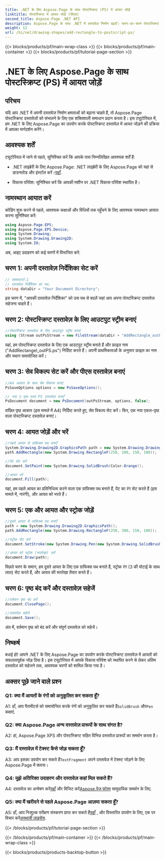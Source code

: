 ```yaml
---
title: .NET के लिए Aspose.Page के साथ पोस्टस्क्रिप्ट (PS) में आयत जोड़ें
linktitle: पोस्टस्क्रिप्ट में आयत जोड़ें (पीएस)
second_title: Aspose.Page .NET API
description: Aspose.Page के साथ .NET में दस्तावेज़ निर्माण बढ़ाएँ। चरण-दर-चरण पोस्टस्क्रिप्ट (PS) फ़ाइलों में आयत जोड़ना सीखें।
weight: 12
url: /hi/net/drawing-shapes/add-rectangle-to-postscript-ps/
---
```


{{< blocks/products/pf/main-wrap-class >}}
{{< blocks/products/pf/main-container >}}
{{< blocks/products/pf/tutorial-page-section >}}

# .NET के लिए Aspose.Page के साथ पोस्टस्क्रिप्ट (PS) में आयत जोड़ें

## परिचय

यदि आप .NET में अपनी दस्तावेज़ निर्माण क्षमताओं को बढ़ाना चाहते हैं, तो Aspose.Page पोस्टस्क्रिप्ट दस्तावेज़ों को संभालने के लिए एक शक्तिशाली समाधान प्रदान करता है। इस ट्यूटोरियल में, हम .NET के लिए Aspose.Page का उपयोग करके पोस्टस्क्रिप्ट दस्तावेज़ में आयत जोड़ने की प्रक्रिया में आपका मार्गदर्शन करेंगे।

## आवश्यक शर्तें

ट्यूटोरियल में जाने से पहले, सुनिश्चित करें कि आपके पास निम्नलिखित आवश्यक शर्तें हैं:

-  .NET लाइब्रेरी के लिए Aspose.Page: .NET लाइब्रेरी के लिए Aspose.Page को यहां से डाउनलोड और इंस्टॉल करें।[यहाँ](https://releases.aspose.com/page/net/).

- विकास परिवेश: सुनिश्चित करें कि आपकी मशीन पर .NET विकास परिवेश स्थापित है।

## नामस्थान आयात करें

कोडिंग शुरू करने से पहले, आवश्यक कक्षाओं और विधियों तक पहुँचने के लिए आवश्यक नामस्थान आयात करना सुनिश्चित करें:

```csharp
using Aspose.Page.EPS;
using Aspose.Page.EPS.Device;
using System.Drawing;
using System.Drawing.Drawing2D;
using System.IO;
```

अब, आइए उदाहरण को कई चरणों में विभाजित करें:

## चरण 1: अपनी दस्तावेज़ निर्देशिका सेट करें

```csharp
// एक्सस्टार्ट:1
// दस्तावेज़ निर्देशिका का पथ.
string dataDir = "Your Document Directory";
```

इस चरण में, "आपकी दस्तावेज़ निर्देशिका" को उस पथ से बदलें जहां आप अपना पोस्टस्क्रिप्ट दस्तावेज़ सहेजना चाहते हैं।

## चरण 2: पोस्टस्क्रिप्ट दस्तावेज़ के लिए आउटपुट स्ट्रीम बनाएं

```csharp
//पोस्टस्क्रिप्ट दस्तावेज़ के लिए आउटपुट स्ट्रीम बनाएं
using (Stream outPsStream = new FileStream(dataDir + "AddRectangle_outPS.ps", FileMode.Create))
```

यहां, हम पोस्टस्क्रिप्ट दस्तावेज़ के लिए एक आउटपुट स्ट्रीम बनाते हैं और फ़ाइल नाम ("AddRectangel_outPS.ps") निर्दिष्ट करते हैं। अपनी प्राथमिकताओं के अनुसार फ़ाइल का नाम और स्थान समायोजित करें।

## चरण 3: सेव विकल्प सेट करें और पीएस दस्तावेज़ बनाएं

```csharp
//A4 आकार के साथ सेव विकल्प बनाएं
PsSaveOptions options = new PsSaveOptions();

// नया 1-पृष्ठ वाला PS दस्तावेज़ बनाएँ
PsDocument document = new PsDocument(outPsStream, options, false);
```

वांछित पृष्ठ आकार (इस मामले में A4) निर्दिष्ट करते हुए, सेव विकल्प सेट करें। फिर, एक नया एकल-पृष्ठ वाला पोस्टस्क्रिप्ट दस्तावेज़ बनाएं।

## चरण 4: आयत जोड़ें और भरें

```csharp
//पहले आयत से ग्राफ़िक्स पथ बनाएँ
System.Drawing.Drawing2D.GraphicsPath path = new System.Drawing.Drawing2D.GraphicsPath();
path.AddRectangle(new System.Drawing.RectangleF(250, 100, 150, 100));

//पेंट सेट करें
document.SetPaint(new System.Drawing.SolidBrush(Color.Orange));

//आयत भरें
document.Fill(path);
```

यहां, हम पहले आयत का प्रतिनिधित्व करने वाला एक ग्राफिक्स पथ बनाते हैं, पेंट का रंग सेट करते हैं (इस मामले में, नारंगी), और आयत को भरते हैं।

## चरण 5: एक और आयत और स्ट्रोक जोड़ें

```csharp
//दूसरे आयत से ग्राफ़िक्स पथ बनाएँ
path = new System.Drawing.Drawing2D.GraphicsPath();
path.AddRectangle(new System.Drawing.RectangleF(250, 300, 150, 100));

//स्ट्रोक सेट करें
document.SetStroke(new System.Drawing.Pen(new System.Drawing.SolidBrush(Color.Red), 3));

//आयत को स्ट्रोक (रूपरेखा) करें
document.Draw(path);
```

पिछले चरण के समान, हम दूसरे आयत के लिए एक ग्राफिक्स पथ बनाते हैं, स्ट्रोक रंग (3 की मोटाई के साथ लाल) सेट करते हैं, और आयत की रूपरेखा तैयार करते हैं।

## चरण 6: पृष्ठ बंद करें और दस्तावेज़ सहेजें

```csharp
//वर्तमान पृष्ठ बंद करें
document.ClosePage();

//दस्तावेज़ सहेजें
document.Save();
```

अंत में, वर्तमान पृष्ठ को बंद करें और संपूर्ण दस्तावेज़ को सहेजें।

## निष्कर्ष

बधाई हो! आपने .NET के लिए Aspose.Page का उपयोग करके पोस्टस्क्रिप्ट दस्तावेज़ में आयतों को सफलतापूर्वक जोड़ दिया है। इस ट्यूटोरियल में आपके विकास परिवेश को स्थापित करने से लेकर अंतिम दस्तावेज़ को सहेजने तक, आवश्यक चरणों को शामिल किया गया है।

## अक्सर पूछे जाने वाले प्रश्न

### Q1: क्या मैं आयतों के रंगों को अनुकूलित कर सकता हूँ?

A1: हाँ, आप पैरामीटर्स को समायोजित करके रंगों को अनुकूलित कर सकते हैं`SolidBrush` और`Pen` कक्षाएं.

### Q2: क्या Aspose.Page अन्य दस्तावेज़ प्रारूपों के साथ संगत है?

A2: हां, Aspose.Page XPS और पोस्टस्क्रिप्ट सहित विभिन्न दस्तावेज़ प्रारूपों का समर्थन करता है।

### Q3: मैं दस्तावेज़ में टेक्स्ट कैसे जोड़ सकता हूँ?

 A3: आप इसका उपयोग कर सकते हैं`TextFragment` अपने दस्तावेज़ में टेक्स्ट जोड़ने के लिए Aspose.Page में क्लास।

### Q4: मुझे अतिरिक्त उदाहरण और दस्तावेज़ कहां मिल सकते हैं?

 A4: दस्तावेज़ का अन्वेषण करें[यहाँ](https://reference.aspose.com/page/net/) और विजिट करें[Aspose.पेज फोरम](https://forum.aspose.com/c/page/39) सामुदायिक समर्थन के लिए.

### Q5: क्या मैं खरीदने से पहले Aspose.Page आज़मा सकता हूँ?

 A5: हाँ, आप निःशुल्क परीक्षण संस्करण प्राप्त कर सकते हैं[यहाँ](https://releases.aspose.com/) , और विस्तारित उपयोग के लिए, एक पर विचार करें[अस्थायी लाइसेंस](https://purchase.aspose.com/temporary-license/).

{{< /blocks/products/pf/tutorial-page-section >}}

{{< /blocks/products/pf/main-container >}}
{{< /blocks/products/pf/main-wrap-class >}}

{{< blocks/products/products-backtop-button >}}
